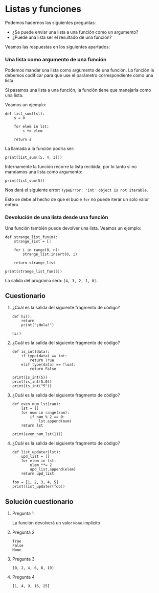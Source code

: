 # Listas y funciones

Podemos hacernos las siguientes preguntas:

* ¿Se puede enviar una lista a una función como un argumento?
* ¿Puede una lista ser el resultado de una función?

Veamos las respuestas en los siguientes apartados:

### Una lista como argumento de una función

Podemos mandar una lista como argumento de una función. La función la debemos codificar para que use el parámetro correspondiente como una lista.

Si pasamos una lista a una función, la función tiene que manejarla como una lista.

Veamos un ejemplo:

```
def list_sum(lst):
    s = 0
    
    for elem in lst:
        s += elem
    
    return s
```

La llamada a la función podría ser: 

```
print(list_sum([5, 4, 3]))
```

Internamente la función recorre la lista recibida, por lo tanto si no mandamos una lista como argumento:

```
print(list_sum(5))
```

Nos dará el siguiente error: `TypeError: 'int' object is not iterable`.

Esto se debe al hecho de que el bucle `for` no puede iterar un solo valor entero.

### Devolución de una lista desde una función

Una función también puede devolver una lista. Veamos un ejemplo:

```
def strange_list_fun(n):
    strange_list = []
    
    for i in range(0, n):
        strange_list.insert(0, i)
    
    return strange_list

print(strange_list_fun(5))
```

La salida del programa será: `[4, 3, 2, 1, 0]`.

## Cuestionario

1. ¿Cuál es la salida del siguiente fragmento de código?
    ```
    def hi():
        return
        print("¡Hola!")
    
    hi()
    ```

2. ¿Cuál es la salida del siguiente fragmento de código?
    ```
    def is_int(data):
        if type(data) == int:
            return True
        elif type(data) == float:
            return False

    print(is_int(5))
    print(is_int(5.0))
    print(is_int("5"))
    ```

3. ¿Cuál es la salida del siguiente fragmento de código?
    ```
    def even_num_lst(ran):
        lst = []
        for num in range(ran):
            if num % 2 == 0:
                lst.append(num)
        return lst

    print(even_num_lst(11))
    ```

4. ¿Cuál es la salida del siguiente fragmento de código?
    ```
    def list_updater(lst):
        upd_list = []
        for elem in lst:
            elem **= 2
            upd_list.append(elem)
        return upd_list

    foo = [1, 2, 3, 4, 5]
    print(list_updater(foo))
    ```

## Solución cuestionario

1. Pregunta 1

    La función devolverá un valor `None` implícito 

2. Pregunta 2

    ```
    True
    False
    None
    ```

3. Pregunta 3

    `[0, 2, 4, 6, 8, 10]`

4. Pregunta 4

    `[1, 4, 9, 16, 25]`

